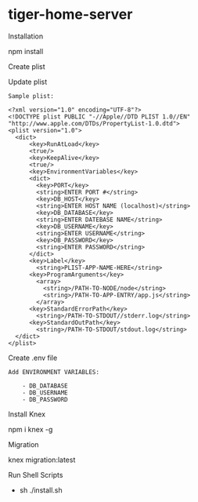 # tiger-home-server

Installation

npm install

Create plist

Update plist

    Sample plist:

    <?xml version="1.0" encoding="UTF-8"?>
    <!DOCTYPE plist PUBLIC "-//Apple//DTD PLIST 1.0//EN" "http://www.apple.com/DTDs/PropertyList-1.0.dtd">
    <plist version="1.0">
      <dict>
          <key>RunAtLoad</key>
          <true/>
          <key>KeepAlive</key>
          <true/>
          <key>EnvironmentVariables</key>
          <dict>
            <key>PORT</key>
            <string>ENTER PORT #</string>
            <key>DB_HOST</key>
            <string>ENTER HOST NAME (localhost)</string>
            <key>DB_DATABASE</key>
            <string>ENTER DATEBASE NAME</string>
            <key>DB_USERNAME</key>
            <string>ENTER USERNAME</string>
            <key>DB_PASSWORD</key>
            <string>ENTER PASSWORD</string>
          </dict>
          <key>Label</key>
            <string>PLIST-APP-NAME-HERE</string>
          <key>ProgramArguments</key>
            <array>
              <string>/PATH-TO-NODE/node</string>
              <string>/PATH-TO-APP-ENTRY/app.js</string>
            </array>
          <key>StandardErrorPath</key>
            <string>/PATH-TO-STDOUT//stderr.log</string>
          <key>StandardOutPath</key>
            <string>/PATH-TO-STDOUT/stdout.log</string>
      </dict>
    </plist>

Create .env file

    Add ENVIRONMENT VARIABLES:

        - DB_DATABASE
        - DB_USERNAME
        - DB_PASSWORD

Install Knex

npm i knex -g

Migration

knex migration:latest

Run Shell Scripts

- sh ./install.sh